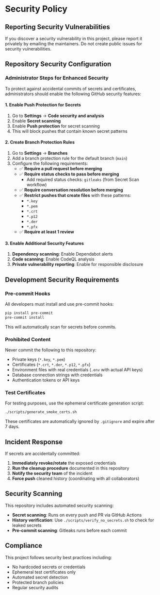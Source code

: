 # Security Policy

## Reporting Security Vulnerabilities

If you discover a security vulnerability in this project, please report it privately by emailing the maintainers. Do not create public issues for security vulnerabilities.

## Repository Security Configuration

### Administrator Steps for Enhanced Security

To protect against accidental commits of secrets and certificates, administrators should enable the following GitHub security features:

#### 1. Enable Push Protection for Secrets

1. Go to **Settings** → **Code security and analysis**
2. Enable **Secret scanning**
3. Enable **Push protection** for secret scanning
4. This will block pushes that contain known secret patterns

#### 2. Create Branch Protection Rules

1. Go to **Settings** → **Branches**
2. Add a branch protection rule for the default branch (`main`)
3. Configure the following requirements:
   - ✅ **Require a pull request before merging**
   - ✅ **Require status checks to pass before merging**
     - Add required status checks: `gitleaks` (from Secret Scan workflow)
   - ✅ **Require conversation resolution before merging**
   - ✅ **Restrict pushes that create files** with these patterns:
     - `*.key`
     - `*.pem` 
     - `*.crt`
     - `*.p12`
     - `*.der`
     - `*.pfx`
   - ✅ **Require at least 1 review**

#### 3. Enable Additional Security Features

1. **Dependency scanning**: Enable Dependabot alerts
2. **Code scanning**: Enable CodeQL analysis  
3. **Private vulnerability reporting**: Enable for responsible disclosure

## Development Security Requirements

### Pre-commit Hooks

All developers must install and use pre-commit hooks:

```bash
pip install pre-commit
pre-commit install
```

This will automatically scan for secrets before commits.

### Prohibited Content

Never commit the following to this repository:

- Private keys (`*.key`, `*.pem`)
- Certificates (`*.crt`, `*.der`, `*.p12`, `*.pfx`)
- Environment files with real credentials (`.env` with actual API keys)
- Database connection strings with credentials
- Authentication tokens or API keys

### Test Certificates

For testing purposes, use the ephemeral certificate generation script:

```bash
./scripts/generate_smoke_certs.sh
```

These certificates are automatically ignored by `.gitignore` and expire after 7 days.

## Incident Response

If secrets are accidentally committed:

1. **Immediately revoke/rotate** the exposed credentials
2. **Run the cleanup procedure** documented in this repository
3. **Notify the security team** of the incident
4. **Force push** cleaned history (coordinating with all collaborators)

## Security Scanning

This repository includes automated security scanning:

- **Secret scanning**: Runs on every push and PR via GitHub Actions
- **History verification**: Use `./scripts/verify_no_secrets.sh` to check for leaked secrets
- **Pre-commit scanning**: Gitleaks runs before each commit

## Compliance

This project follows security best practices including:

- No hardcoded secrets or credentials
- Ephemeral test certificates only
- Automated secret detection
- Protected branch policies
- Regular security audits
